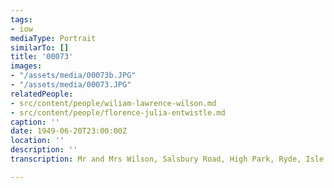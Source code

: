 ```yaml
---
tags:
- iow
mediaType: Portrait
similarTo: []
title: '00073'
images:
- "/assets/media/00073b.JPG"
- "/assets/media/00073.JPG"
relatedPeople:
- src/content/people/wiliam-lawrence-wilson.md
- src/content/people/florence-julia-entwistle.md
caption: ''
date: 1949-06-20T23:00:00Z
location: ''
description: ''
transcription: Mr and Mrs Wilson, Salsbury Road, High Park, Ryde, Isle of Wight.

---
```

